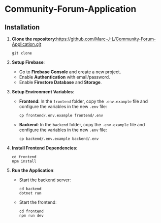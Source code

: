 # Community-Forum-Application

## Installation
1. **Clone the repository**:https://github.com/Marc-J-L/Community-Forum-Application.git
    ```
    git clone 
    ```

3. **Setup Firebase**:

    - Go to **Firebase Console** and create a new project.
    - Enable **Authentication** with email/password.
    - Enable **Firestore Database** and **Storage**.

3. **Setup Environment Variables**:
   - **Frontend**: In the `frontend` folder, copy the `.env.example` file and configure the variables in the new `.env` file:
     ```
     cp frontend/.env.example frontend/.env
     ```
     
   - **Backend**: In the `backend` folder, copy the `.env.example` file and configure the variables in the new `.env` file:
     ```
     cp backend/.env.example backend/.env
     ```
     
4. **Install Frontend Dependencies**:
   
   ```
   cd frontend
   npm install
   ```

5. **Run the Application**:
   - Start the backend server:
     ```
     cd backend
     dotnet run
     ```
     
   - Start the frontend:
     ```
     cd frontend
     npm run dev
     ```
